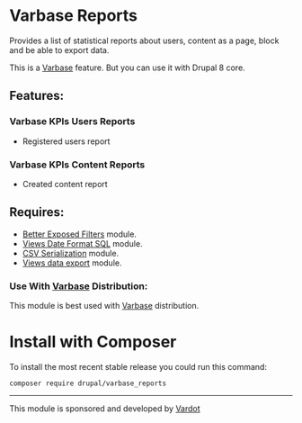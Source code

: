 # Varbase Reports

Provides a list of statistical reports about users, content as a page, block
 and be able to export data.

This is a [Varbase](https://www.drupal.org/project/varbase) feature.
But you can use it with Drupal 8 core.


## Features:
### Varbase KPIs Users Reports
* Registered users report</li>

### Varbase KPIs Content Reports
* Created content report</li>

## Requires:
* [Better Exposed Filters](https://www.drupal.org/project/better_exposed_filters) module.
* [Views Date Format SQL](https://www.drupal.org/project/views_date_format_sql) module.
* [CSV Serialization](https://www.drupal.org/project/csv_serialization) module.
* [Views data export](https://www.drupal.org/project/views_data_export) module.


### Use With [Varbase](https://www.drupal.org/project/varbase) Distribution:</h2>
This module is best used with [Varbase](https://www.drupal.org/project/varbase) distribution.

# Install with Composer

To install the most recent stable release you could run this command:
```
composer require drupal/varbase_reports
```

---

This module is sponsored and developed by [Vardot](http://www.vardot.com/)

